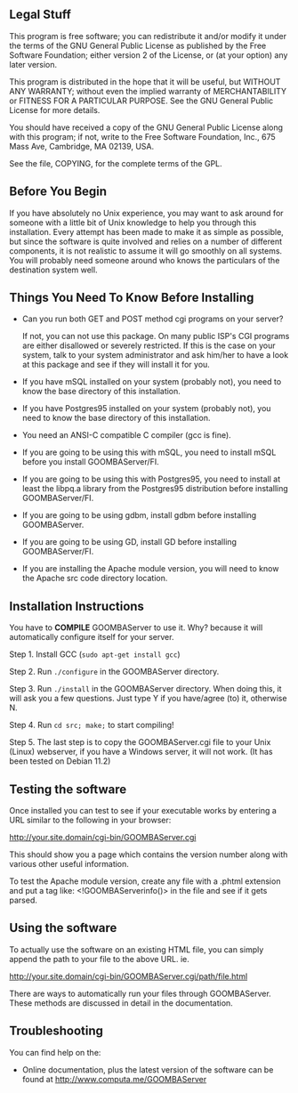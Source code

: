 Legal Stuff
-----------

  This program is free software; you can redistribute it and/or modify
  it under the terms of the GNU General Public License as published by
  the Free Software Foundation; either version 2 of the License, or
  (at your option) any later version.

  This program is distributed in the hope that it will be useful,
  but WITHOUT ANY WARRANTY; without even the implied warranty of
  MERCHANTABILITY or FITNESS FOR A PARTICULAR PURPOSE.  See the
  GNU General Public License for more details.

  You should have received a copy of the GNU General Public License
  along with this program; if not, write to the Free Software
  Foundation, Inc., 675 Mass Ave, Cambridge, MA 02139, USA.

  See the file, COPYING, for the complete terms of the GPL.


Before You Begin
----------------

If you have absolutely no Unix experience, you may want to ask around
for someone with a little bit of Unix knowledge to help you through 
this installation.  Every attempt has been made to make it as simple
as possible, but since the software is quite involved and relies on a
number of different components, it is not realistic to assume it will
go smoothly on all systems.  You will probably need someone around who
knows the particulars of the destination system well.


Things You Need To Know Before Installing
-----------------------------------------

- Can you run both GET and POST method cgi programs on your server?

  If not, you can not use this package.  On many public ISP's CGI
  programs are either disallowed or severely restricted.  If this is
  the case on your system, talk to your system administrator and ask
  him/her to have a look at this package and see if they will install
  it for you.

- If you have mSQL installed on your system (probably not), you need to know the
  base directory of this installation.

- If you have Postgres95 installed on your system (probably not), you need to know the
  base directory of this installation.

- You need an ANSI-C compatible C compiler (gcc is fine).

- If you are going to be using this with mSQL, you need to install
  mSQL before you install GOOMBAServer/FI.

- If you are going to be using this with Postgres95, you need to
  install at least the libpq.a library from the Postgres95 
  distribution before installing GOOMBAServer/FI.

- If you are going to be using gdbm, install gdbm before installing
  GOOMBAServer.

- If you are going to be using GD, install GD before installing GOOMBAServer/FI.

- If you are installing the Apache module version, you will need to 
  know the Apache src code directory location.


Installation Instructions
-------------------------

  You have to **COMPILE** GOOMBAServer to use it.
  Why? because it will automatically configure itself for
  your server.
  
  Step 1.
    Install GCC (`sudo apt-get install gcc`)
   
  Step 2.
    Run `./configure` in the GOOMBAServer directory.
  
  Step 3.
    Run `./install` in the GOOMBAServer directory.
    When doing this, it will ask you a few questions.
    Just type Y if you have/agree (to) it, otherwise N.
    
  Step 4.
    Run `cd src; make;` to start compiling!
    
  Step 5.
    The last step is to copy the GOOMBAServer.cgi file to your
    Unix (Linux) webserver, if you have a Windows server, it
    will not work. (It has been tested on Debian 11.2)


Testing the software
--------------------

  Once installed you can test to see if your executable works by 
  entering a URL similar to the following in your browser:

  http://your.site.domain/cgi-bin/GOOMBAServer.cgi

  This should show you a page which contains the version number along
  with various other useful information. 

  To test the Apache module version, create any file with a .phtml
  extension and put a tag like: <!GOOMBAServerinfo()> in the file and see if
  it gets parsed.


Using the software
------------------

  To actually use the software on an existing HTML file, you can 
  simply append the path to your file to the above URL.  ie.

  http://your.site.domain/cgi-bin/GOOMBAServer.cgi/path/file.html

  There are ways to automatically run your files through GOOMBAServer.  These
  methods are discussed in detail in the documentation.  


Troubleshooting
---------------
  You can find help on the:
  - Online documentation, plus the latest version of the software can
    be found at http://www.computa.me/GOOMBAServer
